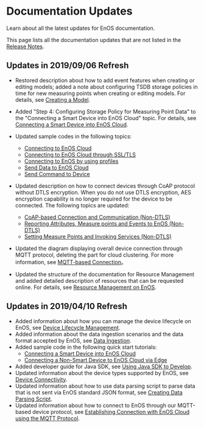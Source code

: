 # Documentation Updates

Learn about all the latest updates for EnOS documentation.

This page lists all the documentation updates that are not listed in the [Release Notes](releasenotes/index).

## Updates in 2019/09/06 Refresh

- Restored description about how to add event features when creating or editing models; added a note about configuring TSDB storage policies in time for new measuring points when creating or editing models. For details, see [Creating a Model](/docs/device-connection/en/latest/howto/model/creating_model).

- Added "Step 4: Configuring Storage Policy for Measuring Point Data" to the "Connecting a Smart Device into EnOS Cloud" topic. For details, see [Connecting a Smart Device into EnOS Cloud](/docs/device-connection/en/latest/quickstart/gettingstarted_device_connection.html#step-4-configuring-storage-policy-for-measuring-point-data).

- Updated sample codes in the following topics:

  - [Connecting to EnOS Cloud](/docs/device-connection/en/latest/howto/device/develop/java/connect)
  - [Connecting to EnOS Cloud through SSL/TLS](/docs/device-connection/en/latest/howto/device/develop/java/connect_ssl)
  - [Connecting to EnOS by using profiles](/docs/device-connection/en/latest/howto/device/develop/java/connect_viaprofile)
  - [Send Data to EnOS Cloud](/docs/device-connection/en/latest/howto/device/develop/java/post_data_to_cloud)
  - [Send Command to Device](/docs/device-connection/en/latest/howto/device/develop/java/send_command_to_device)

- Updated description on how to connect devices through CoAP protocol without DTLS encryption. When you do not use DTLS encryption, AES encryption capability is no longer required for the device to be connected. The following topics are updated: 

  - [CoAP-based Connection and Communication (Non-DTLS)](/docs/device-connection/en/latest/reference/coap/coap_non_dtls/connection_non_dtls)
  - [Reporting Attributes, Measure points and Events to EnOS (Non-DTLS)](/docs/device-connection/en/latest/reference/coap/coap_non_dtls/reporting_data_non_dtls)
  - [Setting Measure Points and Invoking Services (Non-DTLS)](/docs/device-connection/en/latest/reference/coap/coap_non_dtls/invoking_service_setting_measure_point_non_dtls)

- Updated the diagram displaying overall device connection through MQTT protocol, deleting the part for cloud clustering. For more information, see [MQTT-based Connection](/docs/device-connection/en/latest/learn/message_flow)。

- Updated the structure of the documentation for Resource Management and added detailed description of resources that can be requested online. For details, see [Resource Management on EnOS](/docs/enos/en/dev/resourcemanagement/overview.html).

## Updates in 2019/04/10 Refresh

- Added information about how you can manage the device lifecycle on EnOS, see [Device Lifecycle Management](/docs/device-connection/en/latest/learn/device_lifecycle_management).
- Added information about the data ingestion scenarios and the data format accepted by EnOS, see [Data Ingestion](/docs/device-connection/en/latest/learn/ingestion/index).
- Added sample code in the following quick start tutorials:
  - [Connecting a Smart Device into EnOS Cloud](/docs/device-connection/en/latest/quickstart/gettingstarted_device_connection)
  - [Connecting a Non-Smart Device to EnOS Cloud via Edge](/docs/device-connection/en/latest/quickstart/gettingstarted_edge_connection)
- Added developer guide for Java SDK, see [Using Java SDK to Develop](/docs/device-connection/en/latest/howto/device/develop/java/index).
- Updated information about the device types supported by EnOS, see [Device Connectivity](/docs/device-connection/en/latest/learn/connection_scenarios).
- Updated information about how to use data parsing script to parse data that is not sent via EnOS standard JSON format, see [Creating Data Parsing Script](/docs/device-connection/en/latest/howto/device/manage/creating_data_parsing_script).
- Updated information about how to connect to EnOS through our MQTT-based device protocol, see [Establishing Connection with EnOS Cloud using the MQTT Protocol](/docs/device-connection/en/latest/reference/mqtt/nonsdk_login).
